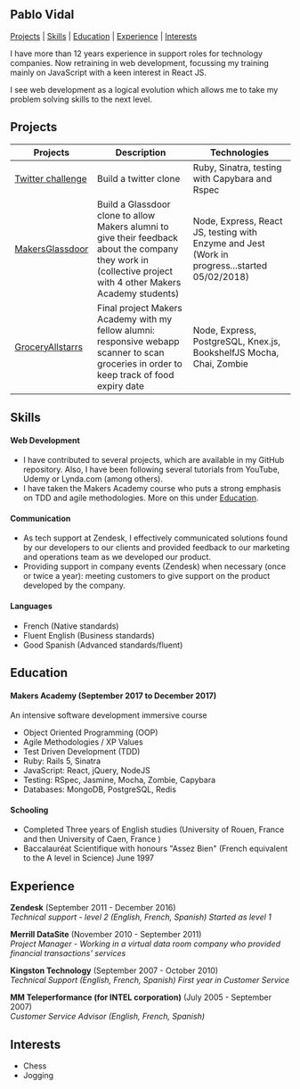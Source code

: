 ## Pablo Vidal

[Projects](https://github.com/Pablo123GitHub/CV#projects) | [Skills](https://github.com/Pablo123GitHub/CV#skills) | [Education](https://github.com/Pablo123GitHub/CV#education) | [Experience](https://github.com/Pablo123GitHub/CV#experience) | [Interests](https://github.com/Pablo123GitHub/CV#interests)

I have more than 12 years experience in support roles for technology companies. Now retraining in web development, focussing my training mainly on JavaScript with a keen interest in React JS.  

I see web development as a logical evolution which allows me to take my problem solving skills to the next level.

## Projects

Projects     | Description | Technologies
------------ | ------------- | -------------
[Twitter challenge](https://github.com/Pablo123GitHub/chitter-challenge)  | Build a twitter clone | Ruby, Sinatra, testing with Capybara and Rspec
[MakersGlassdoor](https://github.com/Pablo123GitHub/makersglassdoor)  | Build a Glassdoor clone to allow Makers alumni to give their feedback about the company they work in (collective project with 4 other Makers Academy students) | Node, Express, React JS, testing with Enzyme and Jest (Work in progress...started 05/02/2018)
[GroceryAllstarrs](https://github.com/Pablo123GitHub/grocery_allstars)  | Final project Makers Academy with my fellow alumni: responsive webapp scanner to scan groceries in order to keep track of food expiry date | Node, Express, PostgreSQL, Knex.js, BookshelfJS Mocha, Chai, Zombie



## Skills

#### Web Development

- I have contributed to several projects, which are available in my GitHub repository. Also, I have been following several tutorials from YouTube, Udemy or Lynda.com (among others).
- I have taken the Makers Academy course who puts a strong emphasis on TDD and agile methodologies. More on this under  [Education](https://github.com/Pablo123GitHub/CV#education).


#### Communication

- As tech support at Zendesk, I effectively communicated solutions found by our developers to our clients and provided feedback to our marketing and operations team as we developed our product.
- Providing support in company events (Zendesk) when necessary (once or twice a year): meeting customers to give support on the product developed by the company.


#### Languages

- French (Native standards)
- Fluent English (Business standards)
- Good Spanish (Advanced standards/fluent)

## Education

#### Makers Academy (September 2017 to December 2017)

An intensive software development immersive course

- Object Oriented Programming (OOP)
- Agile Methodologies / XP Values
- Test Driven Development (TDD)
- Ruby: Rails 5, Sinatra
- JavaScript: React, jQuery, NodeJS
- Testing: RSpec, Jasmine, Mocha, Zombie, Capybara
- Databases: MongoDB, PostgreSQL, Redis


#### Schooling

- Completed Three years of English studies (University of Rouen, France and then University of Caen, France )
- Baccalauréat Scientifique with honours "Assez Bien" (French equivalent to the A level in Science) June 1997


## Experience

**Zendesk** (September 2011 - December 2016)    
*Technical support - level 2 (English, French, Spanish) Started as level 1*

**Merrill DataSite** (November 2010 - September 2011)   
*Project Manager - Working in a virtual data room company who provided financial transactions' services*  

**Kingston Technology** (September 2007 - October 2010)   
*Technical Support (English, French, Spanish) First year in Customer Service*  

**MM Teleperformance (for INTEL corporation)** (July 2005 - September 2007)   
*Customer Service Advisor (English, French, Spanish)*  

## Interests

- Chess
- Jogging
